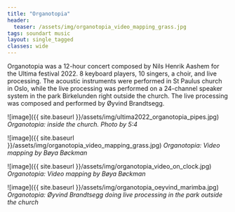 ```yaml
---
title: "Organotopia"
header:
  teaser: /assets/img/organotopia_video_mapping_grass.jpg
tags: soundart music 
layout: single_tagged
classes: wide
---
```


Organotopia was a 12-hour concert composed by Nils Henrik Aashem for the Ultima festival 2022. 8 keyboard players, 10 singers, a choir, and live processing. The acoustic instruments were performed in St Paulus church in Oslo, while the live processing was performed on a 24-channel speaker system in the park Birkelunden right outside the church. The live processing was composed and performed by &Oslash;yvind Brandtsegg. 

![image]({{ site.baseurl }}/assets/img/ultima2022_organotopia_pipes.jpg)
*Organotopia: inside the church. Photo by 5:4*

![image]({{ site.baseurl }}/assets/img/organotopia_video_mapping_grass.jpg)
*Organotopia: Video mapping by B&oslash;ya B&oslash;ckman*

![image]({{ site.baseurl }}/assets/img/organotopia_video_on_clock.jpg)
*Organotopia: Video mapping by B&oslash;ya B&oslash;ckman*

![image]({{ site.baseurl }}/assets/img/organotopia_oeyvind_marimba.jpg)
*Organotopia: &Oslash;yvind Brandtsegg doing live processing in the park outside the church*


